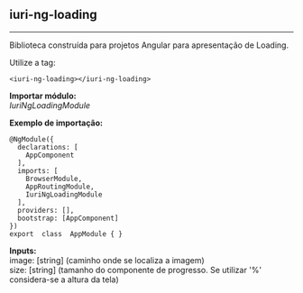 ## iuri-ng-loading
---
Biblioteca construída para projetos Angular para apresentação de Loading.  

Utilize a tag:  
  
    <iuri-ng-loading></iuri-ng-loading>
  
**Importar módulo:**  
*IuriNgLoadingModule*

**Exemplo de importação:**
  
    @NgModule({
      declarations: [
        AppComponent
      ],
      imports: [
        BrowserModule,
        AppRoutingModule,
        IuriNgLoadingModule
      ],
      providers: [],
      bootstrap: [AppComponent]
    })
    export  class  AppModule { }
  
**Inputs:**  
image: [string] (caminho onde se localiza a imagem)  
size: [string] (tamanho do componente de progresso. Se utilizar '%' considera-se a altura da tela)  